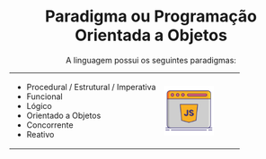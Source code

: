 <h1 align="center">
    Paradigma ou Programação Orientada a Objetos
</h1>
<p align="center">
    A linguagem possui os seguintes paradigmas: 
    <table align="center">
        <tr>
            <td>
                <ul>
                    <li>Procedural / Estrutural / Imperativa</li>
                    <li>Funcional</li>
                    <li>Lógico</li>
                    <li>Orientado a Objetos</li>
                    <li>Concorrente</li>
                    <li>Reativo</li>
                </ul>
            </td>
            <td>
                <img alt="JavaScript" title="#estudosJs" src="../img/jsImg.png" width='70%' align="center"/>
                <br>
            </td>
        </tr>
    </table>
</p>